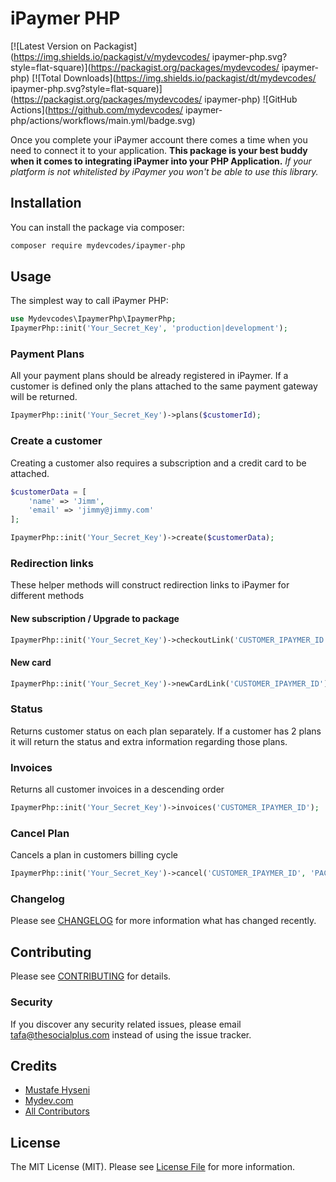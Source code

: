 # iPaymer PHP

[![Latest Version on Packagist](https://img.shields.io/packagist/v/mydevcodes/ ipaymer-php.svg?style=flat-square)](https://packagist.org/packages/mydevcodes/ ipaymer-php)
[![Total Downloads](https://img.shields.io/packagist/dt/mydevcodes/ ipaymer-php.svg?style=flat-square)](https://packagist.org/packages/mydevcodes/ ipaymer-php)
![GitHub Actions](https://github.com/mydevcodes/ ipaymer-php/actions/workflows/main.yml/badge.svg)

Once you complete your iPaymer account there comes a time when you need to connect it to your application. **This package is your best buddy when it comes to integrating iPaymer into your PHP Application.** 
*If your platform is not whitelisted by iPaymer you won't be able to use this library.*

## Installation

You can install the package via composer:

```bash
composer require mydevcodes/ipaymer-php
```

## Usage

The simplest way to call iPaymer PHP:
```php
use Mydevcodes\IpaymerPhp\IpaymerPhp;
IpaymerPhp::init('Your_Secret_Key', 'production|development');
```

### Payment Plans
All your payment plans should be already registered in iPaymer. If a customer is defined only the plans attached to the same payment gateway will be returned.

```php
IpaymerPhp::init('Your_Secret_Key')->plans($customerId);
```

### Create a customer
Creating a customer also requires a subscription and a credit card to be attached.
```php
$customerData = [
    'name' => 'Jimm',
    'email' => 'jimmy@jimmy.com'
];

IpaymerPhp::init('Your_Secret_Key')->create($customerData);
```

### Redirection links
These helper methods will construct redirection links to iPaymer for different methods

#### New subscription / Upgrade to package
```php
IpaymerPhp::init('Your_Secret_Key')->checkoutLink('CUSTOMER_IPAYMER_ID', 'PLAN_CODE', 'RETURN_URL');
```

#### New card
```php
IpaymerPhp::init('Your_Secret_Key')->newCardLink('CUSTOMER_IPAYMER_ID');
```

### Status
Returns customer status on each plan separately. If a customer has 2 plans it will return the status and extra information regarding those plans.

### Invoices
Returns all customer invoices in a descending order
```php
IpaymerPhp::init('Your_Secret_Key')->invoices('CUSTOMER_IPAYMER_ID');
```

### Cancel Plan
Cancels a plan in customers billing cycle
```php
IpaymerPhp::init('Your_Secret_Key')->cancel('CUSTOMER_IPAYMER_ID', 'PACKAGE_CODE');
```

### Changelog

Please see [CHANGELOG](CHANGELOG.md) for more information what has changed recently.

## Contributing

Please see [CONTRIBUTING](CONTRIBUTING.md) for details.

### Security

If you discover any security related issues, please email tafa@thesocialplus.com instead of using the issue tracker.

## Credits

-   [Mustafe Hyseni](https://github.com/tafhyseni)
-   [Mydev.com](https://github.com/mydevcodes)
-   [All Contributors](../../contributors)

## License

The MIT License (MIT). Please see [License File](LICENSE.md) for more information.